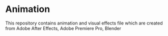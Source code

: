 # Animation
This repository contains animation and visual effects file which are created from Adobe After Effects, Adobe Premiere Pro, Blender
